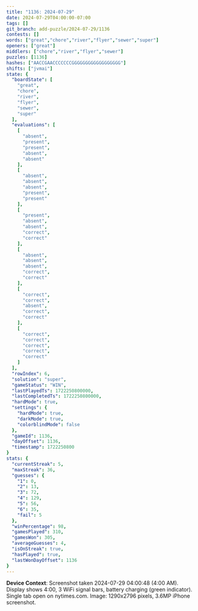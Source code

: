 ```yaml
---
title: "1136: 2024-07-29"
date: 2024-07-29T04:00:00-07:00
tags: []
git_branch: add-puzzle/2024-07-29/1136
contests: []
words: ["great","chore","river","flyer","sewer","super"]
openers: ["great"]
middlers: ["chore","river","flyer","sewer"]
puzzles: [1136]
hashes: ["AACCGAACCCCCCCGGGGGGGGGGGGGGGGGG"]
shifts: ["jvmai"]
state: {
  "boardState": [
    "great",
    "chore",
    "river",
    "flyer",
    "sewer",
    "super"
  ],
  "evaluations": [
    [
      "absent",
      "present",
      "present",
      "absent",
      "absent"
    ],
    [
      "absent",
      "absent",
      "absent",
      "present",
      "present"
    ],
    [
      "present",
      "absent",
      "absent",
      "correct",
      "correct"
    ],
    [
      "absent",
      "absent",
      "absent",
      "correct",
      "correct"
    ],
    [
      "correct",
      "correct",
      "absent",
      "correct",
      "correct"
    ],
    [
      "correct",
      "correct",
      "correct",
      "correct",
      "correct"
    ]
  ],
  "rowIndex": 6,
  "solution": "super",
  "gameStatus": "WIN",
  "lastPlayedTs": 1722250800000,
  "lastCompletedTs": 1722250800000,
  "hardMode": true,
  "settings": {
    "hardMode": true,
    "darkMode": true,
    "colorblindMode": false
  },
  "gameId": 1136,
  "dayOffset": 1136,
  "timestamp": 1722250800
}
stats: {
  "currentStreak": 5,
  "maxStreak": 36,
  "guesses": {
    "1": 0,
    "2": 13,
    "3": 72,
    "4": 129,
    "5": 56,
    "6": 35,
    "fail": 5
  },
  "winPercentage": 98,
  "gamesPlayed": 310,
  "gamesWon": 305,
  "averageGuesses": 4,
  "isOnStreak": true,
  "hasPlayed": true,
  "lastWonDayOffset": 1136
}
---
```

<!-- more -->

**Device Context**: Screenshot taken 2024-07-29 04:00:48 (4:00 AM). Display shows 4:00, 3 WiFi signal bars, battery charging (green indicator). Single tab open on nytimes.com. Image: 1290x2796 pixels, 3.6MP iPhone screenshot.